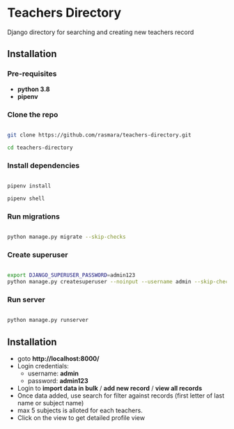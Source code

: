 # Teachers Directory

Django directory for searching and creating new teachers record

## Installation

### Pre-requisites

- **python 3.8**
- **pipenv**


### Clone the repo

```bash

git clone https://github.com/rasmara/teachers-directory.git

cd teachers-directory

```

### Install dependencies


```bash

pipenv install

pipenv shell

```
### Run migrations

```bash

python manage.py migrate --skip-checks

```

### Create superuser


```bash

export DJANGO_SUPERUSER_PASSWORD=admin123
python manage.py createsuperuser --noinput --username admin --skip-checks --email admin@admin.com

```

### Run server

```bash

python manage.py runserver

```

## Installation

- goto **http://localhost:8000/**
- Login credentials:
  - username: **admin** 
  - password: **admin123** 
- Login to **import data in bulk** / **add new record** / **view all records**
- Once data added, use search for  filter against records (first letter of last name or subject name)
- max 5 subjects is alloted for each teachers.
- Click on the view to get detailed profile view
